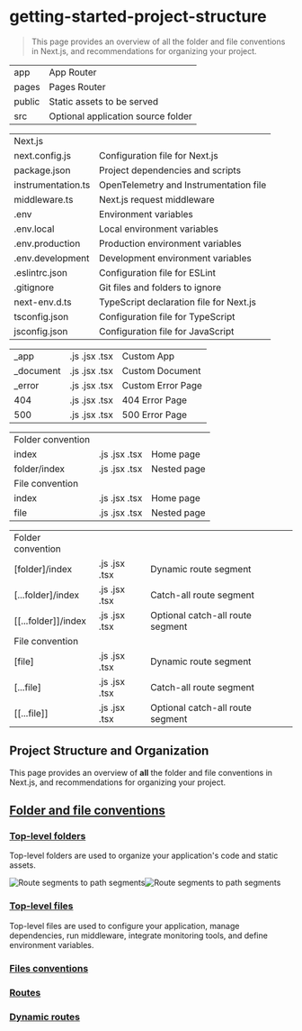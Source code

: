 # getting-started-project-structure

> This page provides an overview of all the folder and file conventions in Next.js, and recommendations for organizing your project.

|        |                                    |
| ------ | ---------------------------------- |
| app    | App Router                         |
| pages  | Pages Router                       |
| public | Static assets to be served         |
| src    | Optional application source folder |

|                    |                                         |
| ------------------ | --------------------------------------- |
| Next.js            |                                         |
| next.config.js     | Configuration file for Next.js          |
| package.json       | Project dependencies and scripts        |
| instrumentation.ts | OpenTelemetry and Instrumentation file  |
| middleware.ts      | Next.js request middleware              |
| .env               | Environment variables                   |
| .env.local         | Local environment variables             |
| .env.production    | Production environment variables        |
| .env.development   | Development environment variables       |
| .eslintrc.json     | Configuration file for ESLint           |
| .gitignore         | Git files and folders to ignore         |
| next-env.d.ts      | TypeScript declaration file for Next.js |
| tsconfig.json      | Configuration file for TypeScript       |
| jsconfig.json      | Configuration file for JavaScript       |

|           |               |                   |
| --------- | ------------- | ----------------- |
| _app      | .js .jsx .tsx | Custom App        |
| _document | .js .jsx .tsx | Custom Document   |
| _error    | .js .jsx .tsx | Custom Error Page |
| 404       | .js .jsx .tsx | 404 Error Page    |
| 500       | .js .jsx .tsx | 500 Error Page    |

|                   |               |             |
| ----------------- | ------------- | ----------- |
| Folder convention |               |             |
| index             | .js .jsx .tsx | Home page   |
| folder/index      | .js .jsx .tsx | Nested page |
| File convention   |               |             |
| index             | .js .jsx .tsx | Home page   |
| file              | .js .jsx .tsx | Nested page |

|                     |               |                                  |
| ------------------- | ------------- | -------------------------------- |
| Folder convention   |               |                                  |
| [folder]/index      | .js .jsx .tsx | Dynamic route segment            |
| [...folder]/index   | .js .jsx .tsx | Catch-all route segment          |
| [[...folder]]/index | .js .jsx .tsx | Optional catch-all route segment |
| File convention     |               |                                  |
| [file]              | .js .jsx .tsx | Dynamic route segment            |
| [...file]           | .js .jsx .tsx | Catch-all route segment          |
| [[...file]]         | .js .jsx .tsx | Optional catch-all route segment |

## Project Structure and Organization

This page provides an overview of **all** the folder and file conventions in Next.js, and recommendations for organizing your project.

## [Folder and file conventions](#folder-and-file-conventions)

### [Top-level folders](#top-level-folders)

Top-level folders are used to organize your application's code and static assets.

![Route segments to path segments](/_next/image?url=https%3A%2F%2Fh8DxKfmAPhn8O0p3.public.blob.vercel-storage.com%2Fdocs%2Flight%2Ftop-level-folders.png&w=3840&q=75)![Route segments to path segments](/_next/image?url=https%3A%2F%2Fh8DxKfmAPhn8O0p3.public.blob.vercel-storage.com%2Fdocs%2Fdark%2Ftop-level-folders.png&w=3840&q=75)

### [Top-level files](#top-level-files)

Top-level files are used to configure your application, manage dependencies, run middleware, integrate monitoring tools, and define environment variables.

### [Files conventions](#files-conventions)

### [Routes](#routes)

### [Dynamic routes](#dynamic-routes-1)
